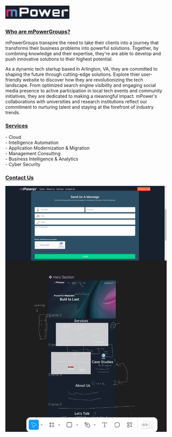 <img align="left" alt="logo | YouTube" width="200px" src="https://github.com/Michael9905/mPowerGroups/blob/main/images/mPowerlogo.png?raw=true"/><br>

<br><h3><a href="about.html">Who are mPowerGroups?</a></h3>
<p>mPowerGroups transpire the need to take their clients into a journey that transforms their business problems into powerful solutions. Together, by combining knowledge and their expertise, they're are able to develop and push innovative solutions to their highest potential.</p>
<p>As a dynamic tech startup based in Arlington, VA, they are committed to shaping the future through cutting-edge solutions. Explore thier user-friendly website to discover how they are revolutionizing the tech landscape. From optimized search engine visibility and engaging social media presence to active participation in local tech events and community initiatives, they are dedicated to making a meaningful impact. mPower's collaborations with universities and research institutions reflect our commitment to nurturing talent and staying at the forefront of industry trends.</p>


<h3><a href="Services.html">Services</a></h3>
- Cloud<br>
- Intelligence Automation<br>
- Application Modernization & Migration <br>
- Management Consulting <br>
- Business Intelligence & Analytics <br>
- Cyber Security<br>


<h3><a href="contact.html">Contact Us</a></h3>
<img align="left" alt="logo | YouTube" width="900px" src="https://github.com/Michael9905/mPowerGroups/blob/main/images/mPowerContact.png?raw=true"/><br>
<img align="left" alt="logo | YouTube" width="900px" src="https://github.com/Michael9905/mPowerGroups/blob/main/mPowerGroups_Figma.png?raw=true"/><br>

